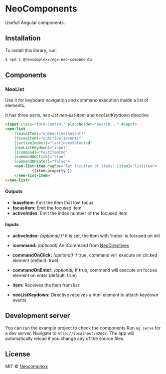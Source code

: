 # NeoComponents

Usefull Angular components.


## Installation

To install this library, run:

```bash
$ npm i @neocomplexx/ngx-neo-components
```

## Components

### NeoList
Use it for keyboard navigation and command execution inside a list of elements. 

It has three parts, *neo-list* *neo-list-item* and *neoListKeydown* directive

```html
<input class="form-control" placeholder="Search..." #input>
<neo-list 
    (leaveItem)="onDeactive($event)"
    (focusItem)="onActive($event)"
    [(activeIndex)]="lastIndexSelected"
    [neoListKeydown]="input" 
    [icommand]="testItemCmd"  
    [commandOnClick]="true" 
    [commandOnEnter]="false">
    <neo-list-item *ngFor="let listItem of items" [item]="listItem">
            {{item.property }}
    </neo-list-item>
</neo-list>
```

#### Outputs
- **leaveItem:** Emit the item that lost focus
- **focusItem:** Emit the focused item
- **activeIndex:** Emit the index number of the focused item

#### Inputs
- **activeIndex:** *(optional)* If it is set, the item with 'index' is focused on init
- **icommand:** *(optional)* An ICommand from [NeoDirectives](https://www.npmjs.com/package/@neocomplexx/ngx-neo-directives)
- **commandOnClick:** *(optional)* If true, command will execute on clicked element (default: true)
- **commandOnEnter:** *(optional)* If true, command will execute on focues element on enter (default: true)

- **item:** *<neo-list-item>* Receives the item from list

- **neoListKeydown:** Directive receives a html element to attach keydown events

## Development server
You can run the example project to check the components
Run `ng serve` for a dev server. Navigate to `http://localhost:4200/`. The app will automatically reload if you change any of the source files.

## License

MIT © [Neocomplexx](mailto:info@neocomplexx.com)

